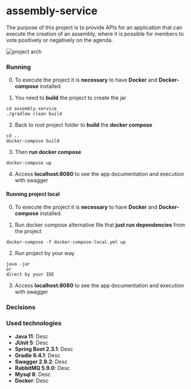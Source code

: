 # assembly-service
The purpose of this project is to provide APIs for an application that can execute the creation of an assembly, where it is possible for members to vote positively or negatively on the agenda.

![project arch](https://i.imgur.com/jTsr8QQ.png)

### Running

0. To execute the project it is **necessary** to have **Docker** and **Docker-compose** installed.

1. You need to **build** the project to create the jar
```
cd assembly-service
./gradlew clean build
```
2. Back to root project folder to **build** the **docker compose**
```
cd ..
docker-compose build
```
3. Then **run docker compose**
```
docker-compose up
```
4. Access **localhost:8080** to see the app documentation and execution with swagger


#### Running project local

0. To execute the project it is **necessary** to have **Docker** and **Docker-compose** installed.

1. Run docker compose alternative file that **just run dependencies** from the project
```
docker-compose -f docker-compose-local.yml up
```
2. Run project by your way
```
java -jar 
or
direct by your IDE
```
3. Access **localhost:8080** to see the app documentation and execution with swagger

### Decisions

### Used technologies
- **Java 11**: Desc
- **JUnit 5**: Desc
- **Spring Boot 2.3.1**: Desc
- **Gradle 6.4.1**: Desc
- **Swagger 2.9.2**: Desc
- **RabbitMQ 5.9.0**: Desc
- **Mysql 8**: Desc
- **Docker**: Desc